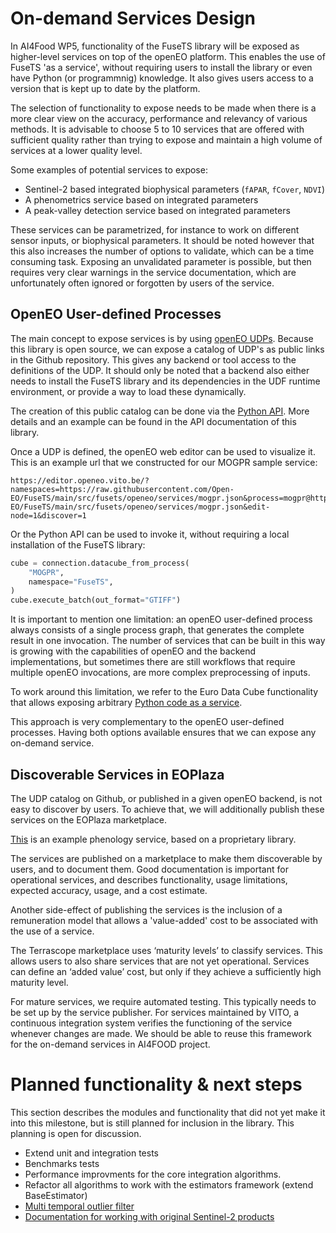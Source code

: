 # On-demand Services Design

In AI4Food WP5, functionality of the FuseTS library will be exposed as higher-level
services on top of the openEO platform. This enables the use of FuseTS 'as a service', without
requiring users to install the library or even have Python (or programmnig) knowledge.
It also gives users access to a version that is kept up to date by the platform.

The selection of functionality to expose needs to be made when there is a more clear view
on the accuracy, performance and relevancy of various methods. It is advisable to choose
5 to 10 services that are offered with sufficient quality rather than trying to expose
and maintain a high volume of services at a lower quality level.

Some examples of potential services to expose:

- Sentinel-2 based integrated biophysical parameters (`fAPAR`, `fCover`, `NDVI`)
- A phenometrics service based on integrated parameters
- A peak-valley detection service based on integrated parameters

These services can be parametrized, for instance to work on different sensor inputs, or
biophysical parameters. It should be noted however that this also increases the number of
options to validate, which can be a time consuming task. Exposing an unvalidated parameter is
possible, but then requires very clear warnings in the service documentation, which are unfortunately
often ignored or forgotten by users of the service.

## OpenEO User-defined Processes

The main concept to expose services is by using [openEO UDPs](https://api.openeo.org/#tag/User-Defined-Processes). Because this library is open source,
we can expose a catalog of UDP's as public links in the Github repository. This gives any backend
or tool access to the definitions of the UDP. It should only be noted that a backend also either
needs to install the FuseTS library and its dependencies in the UDF runtime environment, or
provide a way to load these dynamically.

The creation of this public catalog can be done via the [Python API](https://open-eo.github.io/openeo-python-client/udp.html). More details and
an example can be found in the API documentation of this library.

Once a UDP is defined, the openEO web editor can be used to visualize it. This is an 
example url that we constructed for our MOGPR sample service:

```http request
https://editor.openeo.vito.be/?namespaces=https://raw.githubusercontent.com/Open-EO/FuseTS/main/src/fusets/openeo/services/mogpr.json&process=mogpr@https://raw.githubusercontent.com/Open-EO/FuseTS/main/src/fusets/openeo/services/mogpr.json&edit-node=1&discover=1
```


Or the Python API can be used to invoke it, without requiring a local installation of the
FuseTS library:

```python
cube = connection.datacube_from_process(
    "MOGPR",
    namespace="FuseTS",
)
cube.execute_batch(out_format="GTIFF")
```


It is important to mention one limitation: an openEO user-defined process always consists of a single process
graph, that generates the complete result in one invocation. The number of services that can be built in this
way is growing with the capabilities of openEO and the backend implementations, but sometimes there are still
workflows that require multiple openEO invocations, are more complex preprocessing of inputs.

To work around this limitation, we refer to the Euro Data Cube functionality that allows exposing arbitrary
[Python code as a service](https://eurodatacube.com/documentation/offer_algorithms_for_on_demand_data_generation).

This approach is very complementary to the openEO user-defined processes. Having both options available ensures
that we can expose any on-demand service.


## Discoverable Services in EOPlaza

The UDP catalog on Github, or published in a given openEO backend, is not easy to discover by users.
To achieve that, we will additionally publish these services on the EOPlaza marketplace.

[This](https://portal.terrascope.be/marketplace/app-details/23) is an example phenology service, based on  a proprietary library.


The services are published on a marketplace to make them discoverable by users, and to document them.
Good documentation is important for operational services, and describes functionality, usage limitations,
expected accuracy, usage, and a cost estimate.

Another side-effect of publishing the services is the inclusion of a remuneration model that allows a 'value-added'
cost to be associated with the use of a service.

The Terrascope marketplace uses ‘maturity levels’ to classify services. This allows users to also share
services that are not yet operational. Services can define an ‘added value’ cost, but only if they achieve
a sufficiently high maturity level.

For mature services, we require automated testing. This typically needs to be set up by the service publisher. For services maintained by VITO, a continuous integration system verifies the functioning of the service whenever changes are made. We should be able to reuse this framework for the on-demand services in AI4FOOD project.


# Planned functionality & next steps

This section describes the modules and functionality that did not yet make it into this milestone, but is still planned
for inclusion in the library. This planning is open for discussion.

- Extend unit and integration tests
- Benchmarks tests
- Performance improvments for the core integration algorithms.
- Refactor all algorithms to work with the estimators framework (extend BaseEstimator)
- [Multi temporal outlier filter](https://github.com/Open-EO/FuseTS/issues/61)
- [Documentation for working with original Sentinel-2 products](https://github.com/Open-EO/FuseTS/issues/59)


